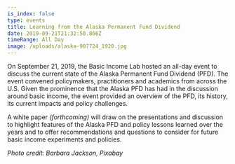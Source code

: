 ```yaml
---
is_index: false
type: events
title: Learning from the Alaska Permanent Fund Dividend
date: 2019-09-21T21:32:50.866Z
timeRange: All Day
image: /uploads/alaska-907724_1920.jpg
---
```

On September 21, 2019, the Basic Income Lab hosted an all-day event to discuss the current state of the Alaska Permanent Fund Dividend (PFD). The event convened policymakers, practitioners and academics from across the U.S. Given the prominence that the Alaska PFD has had in the discussion around basic income, the event provided an overview of the PFD, its history, its current impacts and policy challenges.

A white paper _(forthcoming)_ will draw on the presentations and discussion to highlight features of the Alaska PFD and policy lessons learned over the years and to offer recommendations and questions to consider for future basic income experiments and policies.

_Photo credit: Barbara Jackson, Pixabay_
